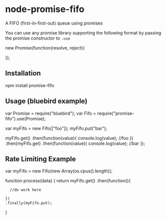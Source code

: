 node-promise-fifo
=================

A FIFO (first-in-first-out) queue using promises

You can use any promise library supporting the following format by passing the promise constructor to `.use`

  new Promise(function(resolve, reject){
  
  });
  


Installation
----

  npm install promise-fifo

Usage (bluebird example)
----

  var Promise = require("bluebird");
  var Fifo = require("promise-fifo").use(Promise);

  var myFifo = new Fifo(["foo"]);
  myFifo.put("bar");
  
  myFifo.get()
  .then(function(value){
    console.log(value); //foo
  })
  .then(myFifo.get)
  .then(function(value){
    console.log(value); //bar
  });
  

Rate Limiting Example
----

  var myFifo = new Fifo(new Array(os.cpus().length));
  
  function process(data) {
    return myFifo.get()
    .then(function(){
    
      //do work here
      
    })
    .finally(myFifo.put);
  }
  


